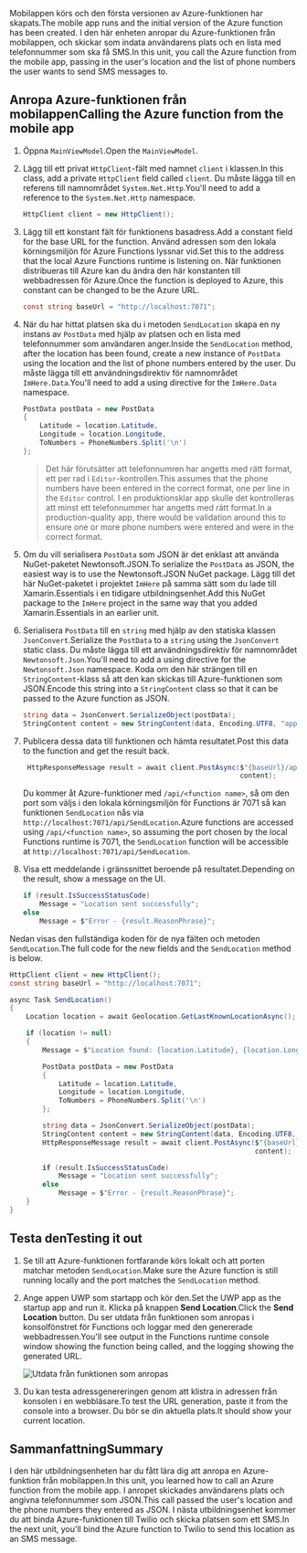 <span data-ttu-id="6e4a1-101">Mobilappen körs och den första versionen av Azure-funktionen har skapats.</span><span class="sxs-lookup"><span data-stu-id="6e4a1-101">The mobile app runs and the initial version of the Azure function has been created.</span></span> <span data-ttu-id="6e4a1-102">I den här enheten anropar du Azure-funktionen från mobilappen, och skickar som indata användarens plats och en lista med telefonnummer som ska få SMS.</span><span class="sxs-lookup"><span data-stu-id="6e4a1-102">In this unit, you call the Azure function from the mobile app, passing in the user's location and the list of phone numbers the user wants to send SMS messages to.</span></span>

## <a name="calling-the-azure-function-from-the-mobile-app"></a><span data-ttu-id="6e4a1-103">Anropa Azure-funktionen från mobilappen</span><span class="sxs-lookup"><span data-stu-id="6e4a1-103">Calling the Azure function from the mobile app</span></span>

1. <span data-ttu-id="6e4a1-104">Öppna `MainViewModel`.</span><span class="sxs-lookup"><span data-stu-id="6e4a1-104">Open the `MainViewModel`.</span></span>

1. <span data-ttu-id="6e4a1-105">Lägg till ett privat `HttpClient`-fält med namnet `client` i klassen.</span><span class="sxs-lookup"><span data-stu-id="6e4a1-105">In this class, add a private `HttpClient` field called `client`.</span></span> <span data-ttu-id="6e4a1-106">Du måste lägga till en referens till namnområdet `System.Net.Http`.</span><span class="sxs-lookup"><span data-stu-id="6e4a1-106">You'll need to add a reference to the `System.Net.Http` namespace.</span></span>

    ```cs
    HttpClient client = new HttpClient();
    ```

1. <span data-ttu-id="6e4a1-107">Lägg till ett konstant fält för funktionens basadress.</span><span class="sxs-lookup"><span data-stu-id="6e4a1-107">Add a constant field for the base URL for the function.</span></span> <span data-ttu-id="6e4a1-108">Använd adressen som den lokala körningsmiljön för Azure Functions lyssnar vid.</span><span class="sxs-lookup"><span data-stu-id="6e4a1-108">Set this to the address that the local Azure Functions runtime is listening on.</span></span> <span data-ttu-id="6e4a1-109">När funktionen distribueras till Azure kan du ändra den här konstanten till webbadressen för Azure.</span><span class="sxs-lookup"><span data-stu-id="6e4a1-109">Once the function is deployed to Azure, this constant can be changed to be the Azure URL.</span></span>

    ```cs
    const string baseUrl = "http://localhost:7071";
    ```

1. <span data-ttu-id="6e4a1-110">När du har hittat platsen ska du i metoden `SendLocation` skapa en ny instans av `PostData` med hjälp av platsen och en lista med telefonnummer som användaren anger.</span><span class="sxs-lookup"><span data-stu-id="6e4a1-110">Inside the `SendLocation` method, after the location has been found, create a new instance of `PostData` using the location and the list of phone numbers entered by the user.</span></span> <span data-ttu-id="6e4a1-111">Du måste lägga till ett användningsdirektiv för namnområdet `ImHere.Data`.</span><span class="sxs-lookup"><span data-stu-id="6e4a1-111">You'll need to add a using directive for the `ImHere.Data` namespace.</span></span>

    ```cs
    PostData postData = new PostData
    {
        Latitude = location.Latitude,
        Longitude = location.Longitude,
        ToNumbers = PhoneNumbers.Split('\n')
    };
    ```

    > <span data-ttu-id="6e4a1-112">Det här förutsätter att telefonnumren har angetts med rätt format, ett per rad i `Editor`-kontrollen.</span><span class="sxs-lookup"><span data-stu-id="6e4a1-112">This assumes that the phone numbers have been entered in the correct format, one per line in the `Editor` control.</span></span> <span data-ttu-id="6e4a1-113">I en produktionsklar app skulle det kontrolleras att minst ett telefonnummer har angetts med rätt format.</span><span class="sxs-lookup"><span data-stu-id="6e4a1-113">In a production-quality app, there would be validation around this to ensure one or more phone numbers were entered and were in the correct format.</span></span>

1. <span data-ttu-id="6e4a1-114">Om du vill serialisera `PostData` som JSON är det enklast att använda NuGet-paketet Newtonsoft.JSON.</span><span class="sxs-lookup"><span data-stu-id="6e4a1-114">To serialize the `PostData` as JSON, the easiest way is to use the Newtonsoft.JSON NuGet package.</span></span> <span data-ttu-id="6e4a1-115">Lägg till det här NuGet-paketet i projektet `ImHere` på samma sätt som du lade till Xamarin.Essentials i en tidigare utbildningsenhet.</span><span class="sxs-lookup"><span data-stu-id="6e4a1-115">Add this NuGet package to the `ImHere` project in the same way that you added Xamarin.Essentials in an earlier unit.</span></span>

1. <span data-ttu-id="6e4a1-116">Serialisera `PostData` till en `string` med hjälp av den statiska klassen `JsonConvert`.</span><span class="sxs-lookup"><span data-stu-id="6e4a1-116">Serialize the `PostData` to a `string` using the `JsonConvert` static class.</span></span> <span data-ttu-id="6e4a1-117">Du måste lägga till ett användningsdirektiv för namnområdet `Newtonsoft.Json`.</span><span class="sxs-lookup"><span data-stu-id="6e4a1-117">You'll need to add a using directive for the `Newtonsoft.Json` namespace.</span></span> <span data-ttu-id="6e4a1-118">Koda om den här strängen till en `StringContent`-klass så att den kan skickas till Azure-funktionen som JSON.</span><span class="sxs-lookup"><span data-stu-id="6e4a1-118">Encode this string into a `StringContent` class so that it can be passed to the Azure function as JSON.</span></span>

    ```cs
    string data = JsonConvert.SerializeObject(postData);
    StringContent content = new StringContent(data, Encoding.UTF8, "application/json");
    ```

1. <span data-ttu-id="6e4a1-119">Publicera dessa data till funktionen och hämta resultatet.</span><span class="sxs-lookup"><span data-stu-id="6e4a1-119">Post this data to the function and get the result back.</span></span>

   ```cs
    HttpResponseMessage result = await client.PostAsync($"{baseUrl}/api/SendLocation",
                                                        content);
   ```

   <span data-ttu-id="6e4a1-120">Du kommer åt Azure-funktioner med `/api/<function name>`, så om den port som väljs i den lokala körningsmiljön för Functions är 7071 så kan funktionen `SendLocation` nås via `http://localhost:7071/api/SendLocation`.</span><span class="sxs-lookup"><span data-stu-id="6e4a1-120">Azure functions are accessed using `/api/<function name>`, so assuming the port chosen by the local Functions runtime is 7071, the `SendLocation` function will be accessible at `http://localhost:7071/api/SendLocation`.</span></span>

1. <span data-ttu-id="6e4a1-121">Visa ett meddelande i gränssnittet beroende på resultatet.</span><span class="sxs-lookup"><span data-stu-id="6e4a1-121">Depending on the result, show a message on the UI.</span></span>

    ```cs
    if (result.IsSuccessStatusCode)
        Message = "Location sent successfully";
    else
        Message = $"Error - {result.ReasonPhrase}";
    ```

<span data-ttu-id="6e4a1-122">Nedan visas den fullständiga koden för de nya fälten och metoden `SendLocation`.</span><span class="sxs-lookup"><span data-stu-id="6e4a1-122">The full code for the new fields and the `SendLocation` method is below.</span></span>

```cs
HttpClient client = new HttpClient();
const string baseUrl = "http://localhost:7071";

async Task SendLocation()
{
    Location location = await Geolocation.GetLastKnownLocationAsync();

    if (location != null)
    {
        Message = $"Location found: {location.Latitude}, {location.Longitude}.";

        PostData postData = new PostData
        {
            Latitude = location.Latitude,
            Longitude = location.Longitude,
            ToNumbers = PhoneNumbers.Split('\n')
        };

        string data = JsonConvert.SerializeObject(postData);
        StringContent content = new StringContent(data, Encoding.UTF8, "application/json");
        HttpResponseMessage result = await client.PostAsync($"{baseUrl}/api/SendLocation",
                                                            content);

        if (result.IsSuccessStatusCode)
            Message = "Location sent successfully";
        else
            Message = $"Error - {result.ReasonPhrase}";
    }
}
```

## <a name="testing-it-out"></a><span data-ttu-id="6e4a1-123">Testa den</span><span class="sxs-lookup"><span data-stu-id="6e4a1-123">Testing it out</span></span>

1. <span data-ttu-id="6e4a1-124">Se till att Azure-funktionen fortfarande körs lokalt och att porten matchar metoden `SendLocation`.</span><span class="sxs-lookup"><span data-stu-id="6e4a1-124">Make sure the Azure function is still running locally and the port matches the `SendLocation` method.</span></span>

1. <span data-ttu-id="6e4a1-125">Ange appen UWP som startapp och kör den.</span><span class="sxs-lookup"><span data-stu-id="6e4a1-125">Set the UWP app as the startup app and run it.</span></span> <span data-ttu-id="6e4a1-126">Klicka på knappen **Send Location**.</span><span class="sxs-lookup"><span data-stu-id="6e4a1-126">Click the **Send Location** button.</span></span> <span data-ttu-id="6e4a1-127">Du ser utdata från funktionen som anropas i konsolfönstret för Functions och loggar med den genererade webbadressen.</span><span class="sxs-lookup"><span data-stu-id="6e4a1-127">You'll see output in the Functions runtime console window showing the function being called, and the logging showing the generated URL.</span></span>

    ![Utdata från funktionen som anropas](../media-drafts/6-function-called.png)

1. <span data-ttu-id="6e4a1-129">Du kan testa adressgenereringen genom att klistra in adressen från konsolen i en webbläsare.</span><span class="sxs-lookup"><span data-stu-id="6e4a1-129">To test the URL generation, paste it from the console into a browser.</span></span> <span data-ttu-id="6e4a1-130">Du bör se din aktuella plats.</span><span class="sxs-lookup"><span data-stu-id="6e4a1-130">It should show your current location.</span></span>

## <a name="summary"></a><span data-ttu-id="6e4a1-131">Sammanfattning</span><span class="sxs-lookup"><span data-stu-id="6e4a1-131">Summary</span></span>

<span data-ttu-id="6e4a1-132">I den här utbildningsenheten har du fått lära dig att anropa en Azure-funktion från mobilappen.</span><span class="sxs-lookup"><span data-stu-id="6e4a1-132">In this unit, you learned how to call an Azure function from the mobile app.</span></span> <span data-ttu-id="6e4a1-133">I anropet skickades användarens plats och angivna telefonnummer som JSON.</span><span class="sxs-lookup"><span data-stu-id="6e4a1-133">This call passed the user's location and the phone numbers they entered as JSON.</span></span> <span data-ttu-id="6e4a1-134">I nästa utbildningsenhet kommer du att binda Azure-funktionen till Twilio och skicka platsen som ett SMS.</span><span class="sxs-lookup"><span data-stu-id="6e4a1-134">In the next unit, you'll bind the Azure function to Twilio to send this location as an SMS message.</span></span>